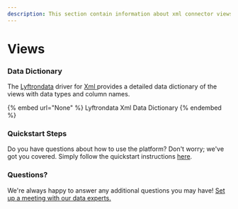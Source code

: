 ```yaml
---
description: This section contain information about xml connector views information
---
```


# Views

### Data Dictionary

The [Lyftrondata](https://www.lyftrondata.com/) driver for [Xml](None/)[ ](https://www.lyftrondata.com/integration/xml/)provides a detailed data dictionary of the views with data types and column names.

{% embed url="None" %}
Lyftrondata Xml Data Dictionary
{% endembed %}

### Quickstart Steps

Do you have questions about how to use the platform? Don't worry; we've got you covered. Simply follow the quickstart instructions [here](../README.md).

### Questions? <a href="#questions" id="questions"></a>

We're always happy to answer any additional questions you may have! [Set up a meeting with our data experts.](https://www.lyftrondata.com/book-a-meeting/)


